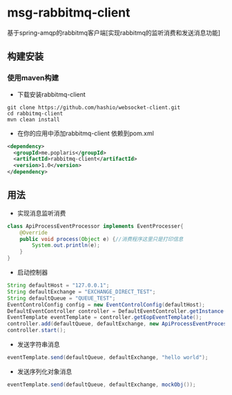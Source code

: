 # msg-rabbitmq-client
基于spring-amqp的rabbitmq客户端[实现rabbitmq的监听消费和发送消息功能]

构建安装
-----------------------------------------------
### 使用maven构建

- 下载安装rabbitmq-client

```shell
git clone https://github.com/hashio/websocket-client.git
cd rabbitmq-client
mvn clean install
```

- 在你的应用中添加rabbitmq-client 依赖到pom.xml

```xml
<dependency>
  <groupId>me.poplaris</groupId>
  <artifactId>rabbitmq-client</artifactId>
  <version>1.0</version>
</dependency>
```

用法
--------------------------------------------------

- 实现消息监听消费

```java
class ApiProcessEventProcessor implements EventProcesser{
    @Override
    public void process(Object e) {//消费程序这里只是打印信息
        System.out.println(e);
    }
}
```

- 启动控制器

```java
String defaultHost = "127.0.0.1";
String defaultExchange = "EXCHANGE_DIRECT_TEST";
String defaultQueue = "QUEUE_TEST";
EventControlConfig config = new EventControlConfig(defaultHost);
DefaultEventController controller = DefaultEventController.getInstance(config);
EventTemplate eventTemplate = controller.getEopEventTemplate();
controller.add(defaultQueue, defaultExchange, new ApiProcessEventProcessor());
controller.start();
```

- 发送字符串消息

```java
eventTemplate.send(defaultQueue, defaultExchange, "hello world");
```

- 发送序列化对象消息

```java
eventTemplate.send(defaultQueue, defaultExchange, mockObj());
```
